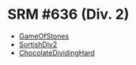 # SRM #636 (Div. 2)

* [GameOfStones](http://community.topcoder.com/stat?c=problem_statement&pm=13480&rd=16079)
* [SortishDiv2](http://community.topcoder.com/stat?c=problem_statement&pm=13500&rd=16079)
* [ChocolateDividingHard](http://community.topcoder.com/stat?c=problem_statement&pm=13388&rd=16079)
